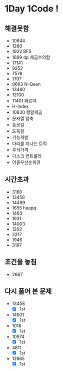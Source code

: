 # 1Day 1Code !
## 해결못함
- 10844
- 1260
- 1922 BFS
- 1699 dp 제곱수의합
- 17141
- 9252
- 7576
- 1707
- 9663 N-Qeen
- 13460
- 12100
- 11401 페르마
- H-Index
- 10830 행렬제곱
- 문자열 압축
- 등굣길
- 도둑질
- 기능개발
- 다리를 지나는 트럭
- 주식가격
- 디스크 컨트롤러
- 이중우선순위큐

## 시간초과
- 3190
- 13458
- 14499
- 1655 heapq
- 1463
- 1931
- 14003
- 1202
- 2217
- 1946
- 3197

## 조건을 놓침
- 2667

## 다시 풀어 본 문제
- 13458
  - [x] 1st
- 14501
  - [x] 1st
- 1018
  - [x] 1st
- 10974
  - [x] 1st
- 4811
  - [x] 1st
- 12865
  - [x] 1st